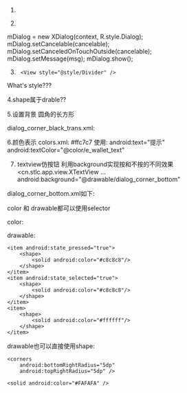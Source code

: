 

1.
 <ProgressBar
            style="?android:attr/progressBarStyle"
            android:layout_width="match_parent"
            android:layout_height="match_parent"
            android:layout_gravity="center"
            android:indeterminateDuration="1000"
            android:indeterminateDrawable="@drawable/progress_bg"
            android:indeterminate="false" />


2.
mDialog = new XDialog(context, R.style.Dialog);
		mDialog.setCancelable(cancelable);
		mDialog.setCanceledOnTouchOutside(cancelable);
		mDialog.setMessage(msg);
		mDialog.show();

3.
        <View style="@style/Divider" />                    
What's style???
    <style name="Divider">
        <item name="android:layout_width">match_parent</item>
        <item name="android:layout_height">1px</item>
        <item name="android:background">@color/divider</item>
    </style>


4.shape属于drable??
<shape xmlns:android="http://schemas.android.com/apk/res/android" >
    <corners android:radius="5dp" />
    <solid android:color="@android:color/white" />
</shape>


5.设置背景
圆角的长方形
<LinearLayout xmlns:android="http://schemas.android.com/apk/res/android"
    android:layout_width="match_parent"
    android:layout_height="match_parent"
    android:background="@drawable/dialog_corner_black_trans"
    android:orientation="horizontal" >

dialog_corner_black_trans.xml:
<shape xmlns:android="http://schemas.android.com/apk/res/android" >
    <corners android:radius="5dp" />
    <solid android:color="#9F000000" />
</shape>

6.颜色表示
colors.xml:
<resources>
    <color name="e_wallet_text">#ffc7c7</color>
使用:
android:text="提示"
android:textColor="@color/e_wallet_text"    

7. textview仿按钮
利用background实现按和不按的不同效果
 <cn.stlc.app.view.XTextView
    ...
   android:background="@drawable/dialog_corner_bottom"
   
dialog_corner_bottom.xml如下:
<?xml version="1.0" encoding="utf-8"?>
<selector xmlns:android="http://schemas.android.com/apk/res/android">
    <item android:state_pressed="true"><shape>
            <corners android:bottomLeftRadius="5dp" android:bottomRightRadius="5dp" />
            <solid android:color="#c8c8c8" />
        </shape></item>
    <item android:state_selected="true"><shape>
            <corners android:bottomLeftRadius="5dp" android:bottomRightRadius="5dp" />
            <solid android:color="#c8c8c8" />
        </shape></item>
    <item><shape>
            <corners android:bottomLeftRadius="5dp" android:bottomRightRadius="5dp" />
            <solid android:color="@color/white" />
        </shape></item>
</selector>



color 和 drawable都可以使用selector

color:
<selector xmlns:android="http://schemas.android.com/apk/res/android">
    <item android:state_selected="true" android:color="#ff0000"/>
    <item android:state_checked="true" android:color="#ff0000"/>
    <item android:state_focused="true" android:color="#ff0000"/>
    <item android:state_pressed="true" android:color="#ff0000"/>
    <item android:color="#FF222222"/>
</selector>

drawable:
<?xml version="1.0" encoding="utf-8"?>
<selector xmlns:android="http://schemas.android.com/apk/res/android">

    <item android:state_pressed="true">
        <shape>
            <solid android:color="#c8c8c8"/>
        </shape>
    </item>
    <item android:state_selected="true">
        <shape>
            <solid android:color="#c8c8c8"/>
        </shape>
    </item>
    <item>
        <shape>
            <solid android:color="#ffffff"/>
        </shape>
    </item>

</selector>

drawable也可以直接使用shape:
<shape xmlns:android="http://schemas.android.com/apk/res/android" >

    <corners
        android:bottomRightRadius="5dp"
        android:topRightRadius="5dp" />

    <solid android:color="#FAFAFA" />

</shape>